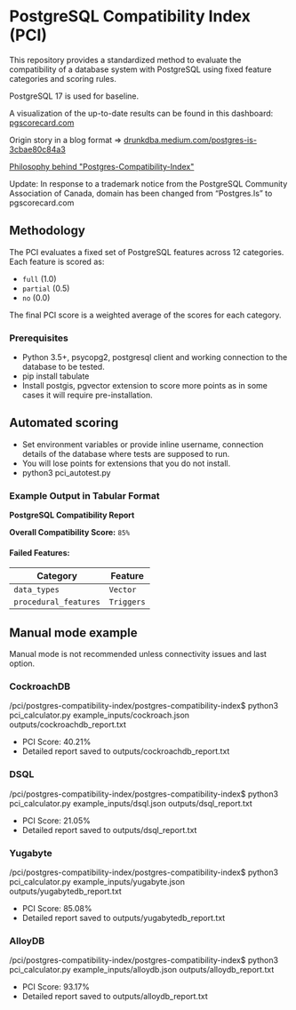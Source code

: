 # PostgreSQL Compatibility Index (PCI)

This repository provides a standardized method to evaluate the compatibility of a database system with PostgreSQL using fixed feature categories and scoring rules.

PostgreSQL 17 is used for baseline.

A visualization of the up-to-date results can be found in this dashboard: [pgscorecard.com](https://pgscorecard.com/)

Origin story in a blog format => [drunkdba.medium.com/postgres-is-3cbae80c84a3](https://drunkdba.medium.com/postgres-is-3cbae80c84a3?source=friends_link&sk=995c021ce85ca67a3494551a1efb3de9)

[Philosophy behind "Postgres-Compatibility-Index"](https://drunkdba.medium.com/the-making-of-postgres-is-5034c0dc4639?source=friends_link&sk=701e1db2c908fb22d3afdc8dc41f0f2e)

Update: In response to a trademark notice from the PostgreSQL Community Association of Canada, domain has been changed from “Postgres.Is” to pgscorecard.com

## Methodology

The PCI evaluates a fixed set of PostgreSQL features across 12 categories. Each feature is scored as:
- `full` (1.0)
- `partial` (0.5)
- `no` (0.0)

The final PCI score is a weighted average of the scores for each category.


### Prerequisites
- Python 3.5+, psycopg2, postgresql client and working connection to the database to be tested. 
- pip install tabulate
- Install postgis, pgvector extension to score more points as in some cases it will require pre-installation.

## Automated scoring
- Set environment variables or provide inline username, connection details of the database where tests are supposed to run.
- You will lose points for extensions that you do not install. 
- python3 pci_autotest.py

### Example Output in Tabular Format

**PostgreSQL Compatibility Report**

**Overall Compatibility Score:** `85%`

#### Failed Features:

| **Category**          | **Feature**         |
|------------------------|---------------------|
| `data_types`          | `Vector`            |
| `procedural_features` | `Triggers`          |


## Manual mode example

Manual mode is not recommended unless connectivity issues and last option.

### CockroachDB
/pci/postgres-compatibility-index/postgres-compatibility-index$ python3 pci_calculator.py example_inputs/cockroach.json outputs/cockroachdb_report.txt
- PCI Score: 40.21%
- Detailed report saved to outputs/cockroachdb_report.txt

### DSQL
/pci/postgres-compatibility-index/postgres-compatibility-index$ python3 pci_calculator.py example_inputs/dsql.json outputs/dsql_report.txt
- PCI Score: 21.05%
- Detailed report saved to outputs/dsql_report.txt

### Yugabyte
/pci/postgres-compatibility-index/postgres-compatibility-index$ python3 pci_calculator.py example_inputs/yugabyte.json outputs/yugabytedb_report.txt
- PCI Score: 85.08%
- Detailed report saved to outputs/yugabytedb_report.txt

### AlloyDB
/pci/postgres-compatibility-index/postgres-compatibility-index$ python3 pci_calculator.py example_inputs/alloydb.json outputs/alloydb_report.txt
- PCI Score: 93.17%
- Detailed report saved to outputs/alloydb_report.txt
